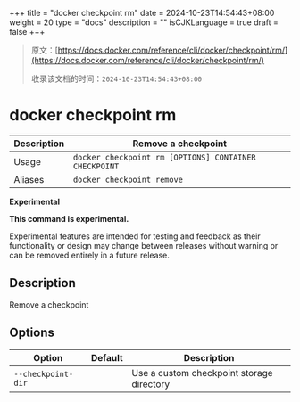 +++
title = "docker checkpoint rm"
date = 2024-10-23T14:54:43+08:00
weight = 20
type = "docs"
description = ""
isCJKLanguage = true
draft = false
+++

> 原文：[https://docs.docker.com/reference/cli/docker/checkpoint/rm/](https://docs.docker.com/reference/cli/docker/checkpoint/rm/)
>
> 收录该文档的时间：`2024-10-23T14:54:43+08:00`

# docker checkpoint rm

| Description | Remove a checkpoint                                   |
| :---------- | ----------------------------------------------------- |
| Usage       | `docker checkpoint rm [OPTIONS] CONTAINER CHECKPOINT` |
| Aliases     | `docker checkpoint remove`                            |

**Experimental**

**This command is experimental.**

Experimental features are intended for testing and feedback as their functionality or design may change between releases without warning or can be removed entirely in a future release.

## Description

Remove a checkpoint

## Options

| Option             | Default | Description                               |
| ------------------ | ------- | ----------------------------------------- |
| `--checkpoint-dir` |         | Use a custom checkpoint storage directory |
